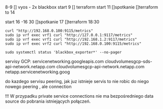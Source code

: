 8-9 [] vyos - 2x blackbox
start 9
[] terraform
start 11
[]spotkanie
[]terraform
to 14

start 16 -16 30
[]spotkanie
17
[]terraform
18:30

```vyos
curl "http://192.168.0.100:9115/metrics"
sudo ip vrf exec vrf1 curl "http://127.0.0.1:9117/metrics"
sudo ip vrf exec vrf1 curl "http://192.168.1.2:9117/metrics"
sudo ip vrf exec vrf2 curl "http://192.168.0.100:9115/metrics"

sudo systemctl status 'blackbox_exporter*' --no-pager
```

servisy GCP:
    servicenetworking.googleapis.com
    cloudvolumesgcp-sds-api-network.netapp.com
    cloudvolumesgcp-api-network.netapp.com
    netapp.servicenetworking.goog


do kazdego servisu peering, jak juz istnieje servis to nie robic do niego nowego peering , ale connection


!!! W przypadku private service connections nie ma bezpośredniego data source do pobrania istniejących połączeń.